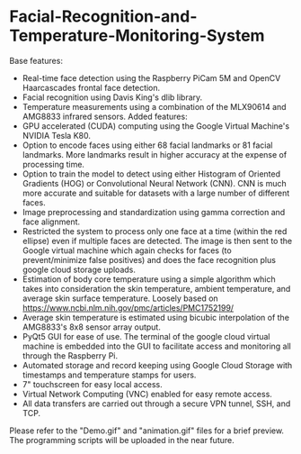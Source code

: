 # Facial-Recognition-and-Temperature-Monitoring-System

Base features:

* Real-time face detection using the Raspberry PiCam 5M and OpenCV Haarcascades frontal face detection.
* Facial recognition using Davis King's dlib library. 
* Temperature measurements using a combination of the MLX90614 and AMG8833 infrared sensors.
Added features:
* GPU accelerated (CUDA) computing using the Google Virtual Machine's NVIDIA Tesla K80.
* Option to encode faces using either 68 facial landmarks or 81 facial landmarks. More landmarks result in higher accuracy at the expense of processing time.
* Option to train the model to detect using either Histogram of Oriented Gradients (HOG) or Convolutional Neural Network (CNN). CNN is much more accurate and suitable for datasets with a large number of different faces.
*  Image preprocessing and standardization using gamma correction and face alignment.
* Restricted the system to process only one face at a time (within the red ellipse) even if multiple faces are detected. The image is then sent to the Google virtual machine which again checks for faces (to prevent/minimize false positives) and does the face recognition plus google cloud storage uploads.
* Estimation of body core temperature using a simple algorithm which takes into consideration the skin temperature, ambient temperature, and average skin surface temperature. Loosely based on https://www.ncbi.nlm.nih.gov/pmc/articles/PMC1752199/
* Average skin temperature is estimated using bicubic interpolation of the AMG8833's 8x8 sensor array output. 
* PyQt5 GUI for ease of use. The terminal of the google cloud virtual machine is embedded into the GUI to facilitate access and monitoring all through the Raspberry Pi.
* Automated storage and record keeping using Google Cloud Storage with timestamps and temperature stamps for users.
* 7" touchscreen for easy local access.
* Virtual Network Computing (VNC) enabled for easy remote access.
* All data transfers are carried out through a secure VPN tunnel, SSH, and TCP.

Please refer to the "Demo.gif" and "animation.gif" files for a brief preview. The programming scripts will be uploaded in the near future.
